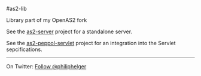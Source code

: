 #as2-lib

Library part of my OpenAS2 fork

See the [as2-server](https://github.com/phax/as2-server) project for a standalone server.

See the [as2-peppol-servlet](https://github.com/phax/as2-peppol-servlet) project for an integration into the Servlet sepcifications. 

---

On Twitter: <a href="https://twitter.com/philiphelger">Follow @philiphelger</a>
